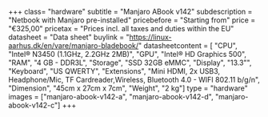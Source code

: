+++
class= "hardware"
subtitle = "Manjaro ABook v142"
subdescription = "Netbook with Manjaro pre-installed"
pricebefore = "Starting from"
price = "€325,00"
pricetax = "Prices incl. all taxes and duties within the EU"
datasheet = "Data sheet"
buylink = "https://linux-aarhus.dk/en/vare/manjaro-bladebook/"
datasheetcontent = [
	"CPU",
	"Intel® N3450 (1.1GHz, 2.2GHz 2MB)",
	"GPU",
	"Intel® HD Graphics 500",
	"RAM",
	"4 GB - DDR3L",
	"Storage",
	"SSD 32GB eMMC",
	"Display",
	"13.3\"",
	"Keyboard",
	"US QWERTY",
	"Extensions",
	"Mini HDMI, 2x USB3, Headphone/Mic, TF Cardreader,Wireless, Bluetooth 4.0 - WIFI 802.11 b/g/n",
	"Dimension",
	"45cm x 27cm x 7cm",
	"Weight",
	"2 kg"]
type = "hardware"
images = ["manjaro-abook-v142-a", "manjaro-abook-v142-d", "manjaro-abook-v142-c"]
+++


